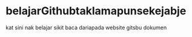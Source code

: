 # belajarGithubtaklamapunsekejabje
kat sini nak belajar sikit baca dariapada website gitsbu dokumen
